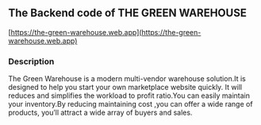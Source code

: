 ## The Backend code of THE GREEN WAREHOUSE

[https://the-green-warehouse.web.app](https://the-green-warehouse.web.app)

### Description
The Green Warehouse is a modern multi-vendor warehouse solution.It is designed to help you start your own marketplace website quickly. It will reduces and simplifies the workload to profit ratio.You can easily maintain your inventory.By reducing maintaining cost ,you can offer a wide range of products, you’ll attract a wide array of buyers and sales‍. 



